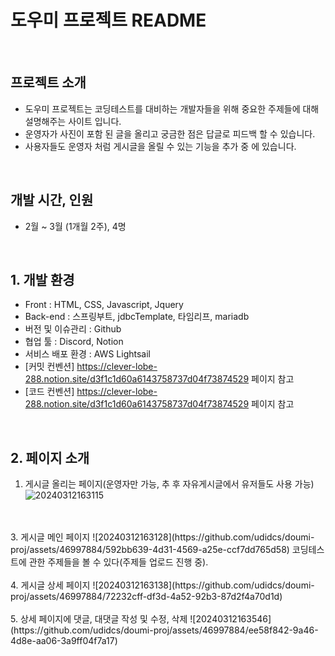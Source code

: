 # 도우미 프로젝트 README

<br>

## 프로젝트 소개

- 도우미 프로젝트는 코딩테스트를 대비하는 개발자들을 위해 중요한 주제들에 대해 설명해주는 사이트 입니다.
- 운영자가 사진이 포함 된 글을 올리고 궁금한 점은 답글로 피드백 할 수 있습니다.
- 사용자들도 운영자 처럼 게시글을 올릴 수 있는 기능을 추가 중 에 있습니다.

<br>

## 개발 시간, 인원
- 2월 ~ 3월 (1개월 2주), 4명

<br>

## 1. 개발 환경

- Front : HTML, CSS, Javascript, Jquery
- Back-end : 스프링부트, jdbcTemplate, 타임리프, mariadb
- 버전 및 이슈관리 : Github
- 협업 툴 : Discord, Notion
- 서비스 배포 환경 : AWS Lightsail
- [커밋 컨벤션] https://clever-lobe-288.notion.site/d3f1c1d60a6143758737d04f73874529 페이지 참고
- [코드 컨벤션] https://clever-lobe-288.notion.site/d3f1c1d60a6143758737d04f73874529 페이지 참고
<br>

## 2. 페이지 소개
1. 게시글 올리는 페이지(운영자만 가능, 추 후 자유게시글에서 유저들도 사용 가능)
![20240312163115](https://github.com/udidcs/doumi-proj/assets/46997884/0cec29d3-3965-4c58-9c0a-e905100bf900)
<br>
<br>
3. 게시글 메인 페이지
![20240312163128](https://github.com/udidcs/doumi-proj/assets/46997884/592bb639-4d31-4569-a25e-ccf7dd765d58)
코딩테스트에 관한 주제들을 볼 수 있다(주제들 업로드 진행 중).
<br>
<br>
4. 게시글 상세 페이지
![20240312163138](https://github.com/udidcs/doumi-proj/assets/46997884/72232cff-df3d-4a52-92b3-87d2f4a70d1d)
<br>
<br>
5. 상세 페이지에 댓글, 대댓글 작성 및 수정, 삭제
![20240312163546](https://github.com/udidcs/doumi-proj/assets/46997884/ee58f842-9a46-4d8e-aa06-3a9ff04f7a17)
